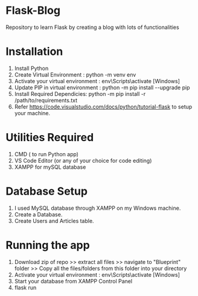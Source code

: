 # Flask-Blog
Repository to learn Flask by creating a blog with lots of functionalities


# Installation
1. Install Python
2. Create Virtual Environment : python -m venv env 
3. Activate your virtual environment : env\Scripts\activate [Windows]
4. Update PIP in virtual environment : python -m pip install --upgrade pip
5. Install Required Dependicies: python -m pip install -r /path/to/requirements.txt
6. Refer https://code.visualstudio.com/docs/python/tutorial-flask to setup your machine.


# Utilities Required
1. CMD ( to run Python app)
2. VS Code Editor (or any of your choice for code editing)
3. XAMPP for mySQL database

# Database Setup
1. I used MySQL database through XAMPP on my Windows machine.
2. Create a Database.
3. Create Users and Articles table.

# Running the app
1. Download zip of repo >> extract all files >> navigate to "Blueprint" folder >> Copy all the files/folders from this folder into your directory
2. Activate your virtual environment : env\Scripts\activate [Windows]
3. Start your database from XAMPP Control Panel
4. flask run
